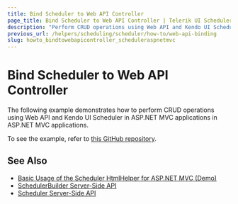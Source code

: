 ```yaml
---
title: Bind Scheduler to Web API Controller
page_title: Bind Scheduler to Web API Controller | Telerik UI Scheduler HtmlHelper for ASP.NET MVC
description: "Perform CRUD operations using Web API and Kendo UI Scheduler in ASP.NET MVC applications."
previous_url: /helpers/scheduling/scheduler/how-to/web-api-binding
slug: howto_bindtowebapicontroller_scheduleraspnetmvc
---
```


# Bind Scheduler to Web API Controller

The following example demonstrates how to perform CRUD operations using Web API and Kendo UI Scheduler in ASP.NET MVC applications in ASP.NET MVC applications.

To see the example, refer to [this GitHub repository](https://github.com/telerik/ui-for-aspnet-mvc-examples/tree/master/scheduler/scheduler-web-api-crud).

## See Also

* [Basic Usage of the Scheduler HtmlHelper for ASP.NET MVC (Demo)](https://demos.telerik.com/aspnet-mvc/scheduler)
* [SchedulerBuilder Server-Side API](http://docs.telerik.com/aspnet-mvc/api/Kendo.Mvc.UI.Fluent/SchedulerBuilder)
* [Scheduler Server-Side API](/api/scheduler)
